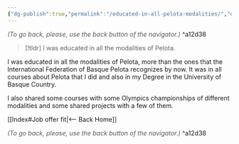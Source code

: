 ```yaml
---
{"dg-publish":true,"permalink":"/educated-in-all-pelota-modalities/","dgHomeLink":true,"dgPassFrontmatter":false,"dgShowBacklinks":false,"dgShowLocalGraph":false,"dgShowInlineTitle":false}
---
```




<div class="transclusion internal-embed is-loaded"><div class="markdown-embed">




<font color="#595959">*(To go back, please, use the back button of the navigator.)*</font> 
^a12d38



</div></div>


> [!tldr]
> I was educated in all the modalities of Pelota.

I was educated in all the modalities of Pelota, more than the ones that the International Federation of Basque Pelota recognizes by now. It was in all courses about Pelota that I did and also in my Degree in the University of Basque Country.

I also shared some courses with some Olympics championships of different modalities and some shared projects with a few of them.


<div class="transclusion internal-embed is-loaded"><div class="markdown-embed">





[[Index#Job offer fit|<-- Back Home]]

<div class="transclusion internal-embed is-loaded"><div class="markdown-embed">




<font color="#595959">*(To go back, please, use the back button of the navigator.)*</font> 
^a12d38



</div></div>


</div></div>

